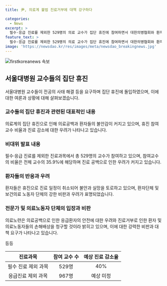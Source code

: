 ```yaml
---
title: 尹, 의료계 불법 진료거부에 대책 강구하다

categories:
  - News
excerpt: >
  필수·응급 진료를 제외한 529명의 의료 교수가 집단 휴진에 참여하면서 대한의병협회와 환자 및 보건의료 단체의 비판이 고조되고 있다. 집단 휴진으로 발생한 의료공백 우려와 환자들의 불안감이 증가하고 있는 가운데, 정부와 교수들 간의 갈등이 격화되고 있다. 의료노련은 이를 불법 행위로 규정하고, 인의협은 정부의 대책 부재를 비판하며 응급·중증환자의 안전이 위협받고 있다고 주장하고 있다. 휴진에 따른 환자의 피해 가능성과 정부의 대책 부재에 대한 우려가 확산되고 있다.
feature_text: >
  필수·응급 진료를 제외한 529명의 의료 교수가 집단 휴진에 참여하면서 대한의병협회와 환자 및 보건의료 단체의 비판이 고조되고 있다. 집단 휴진으로 발생한 의료공백 우려와 환자들의 불안감이 증가하고 있는 가운데, 정부와 교수들 간의 갈등이 격화되고 있다. 의료노련은 이를 불법 행위로 규정하고, 인의협은 정부의 대책 부재를 비판하며 응급·중증환자의 안전이 위협받고 있다고 주장하고 있다. 휴진에 따른 환자의 피해 가능성과 정부의 대책 부재에 대한 우려가 확산되고 있다.
image: 'https://newsdao.kr/res/images/meta/newsdao_breakingnews.jpg'
---
```


<p><img src="https://newsdao.kr/res/images/meta/newsdao_breakingnews.jpg" alt="firstkoreanews 속보" /></p>

<h2 data-ke-size="size26">서울대병원 교수들의 집단 휴진</h2>

<p data-ke-size="size16">서울대병원 교수들이 전공의 사태 해결 등을 요구하며 집단 휴진에 돌입하였으며, 이에 대한 여론과 상황에 대해 살펴보겠습니다.</p>

<h3 data-ke-size="size22"><b>교수들의 집단 휴진과 관련된 대표적인 내용</b></h3>

<p data-ke-size="size16">의료계의 집단 휴진으로 인해 의료공백과 환자들의 불안감이 커지고 있으며, 휴진 참여교수 비율과 진료 감소에 대한 우려가 나타나고 있습니다.</p>

<h3 data-ke-size="size22"><b>비대위 발표 내용</b></h3>

<p data-ke-size="size16">필수·응급 진료를 제외한 진료과목에서 총 529명의 교수가 참여하고 있으며, 참여교수의 비율은 전체 교수의 35.9%에 해당하며 진료 공백으로 인한 우려가 커지고 있습니다.</p>

<h3 data-ke-size="size22"><b>환자들의 반응과 우려</b></h3>

<p data-ke-size="size16">환자들은 휴진으로 진료 일정이 취소되어 불안과 실망을 토로하고 있으며, 환자단체 및 보건의료 노동자 단체의 강한 비판과 우려가 표명되었습니다.</p>

<h3 data-ke-size="size22"><b>전문가 및 의료노동자 단체의 입장과 비판</b></h3>

<p data-ke-size="size16">의료노련은 의료공백으로 인한 응급환자의 안전에 대한 우려와 진료거부로 인한 환자 및 의료노동자들의 손해배상을 청구할 것이라 밝히고 있으며, 이에 대한 강력한 비판과 대책 요구가 나타나고 있습니다.</p>

<p>등등<br></p>

<table>
    <thead>
        <tr>
            <th style="text-align: center;">진료과목</th>
            <th style="text-align: center;">참여 교수 수</th>
            <th style="text-align: center;">예상 진료 감소율</th>
        </tr>
    </thead>
    <tbody>
        <tr>
            <td style="text-align: center;">필수 진료 제외 과목</td>
            <td style="text-align: center;">529명</td>
            <td style="text-align: center;">40%</td>
        </tr>
        <tr>
            <td style="text-align: center;">응급진료 제외 과목</td>
            <td style="text-align: center;">967명</td>
            <td style="text-align: center;">예상 미정</td>
        </tr>
    </tbody>
</table>

<p data-ke-size="size16">&nbsp;</p>

<p data-ke-size="size16">&nbsp;</p>

<p data-ke-size="size16">&nbsp;</p>

